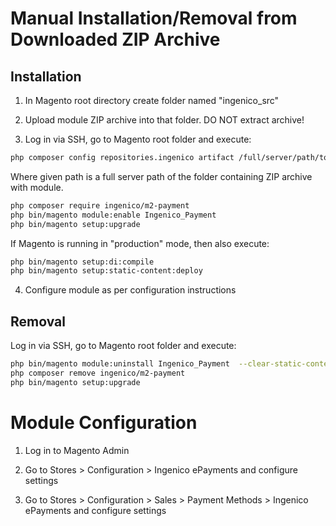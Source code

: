 # Manual Installation/Removal from Downloaded ZIP Archive

## Installation

1. In Magento root directory create folder named "ingenico_src"

2. Upload module ZIP archive into that folder. DO NOT extract archive!

3. Log in via SSH, go to Magento root folder and execute:

```bash
php composer config repositories.ingenico artifact /full/server/path/to/ingenico_src/
```
Where given path is a full server path of the folder containing ZIP archive with module.

```bash
php composer require ingenico/m2-payment
php bin/magento module:enable Ingenico_Payment
php bin/magento setup:upgrade
```

If Magento is running in "production" mode, then also execute:
```bash
php bin/magento setup:di:compile
php bin/magento setup:static-content:deploy
```

4. Configure module as per configuration instructions

## Removal

Log in via SSH, go to Magento root folder and execute:

```bash
php bin/magento module:uninstall Ingenico_Payment  --clear-static-content
php composer remove ingenico/m2-payment
php bin/magento setup:upgrade
```

# Module Configuration

1. Log in to Magento Admin

2. Go to Stores > Configuration > Ingenico ePayments and configure settings

3. Go to Stores > Configuration > Sales > Payment Methods > Ingenico ePayments and configure settings
